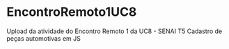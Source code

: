 # EncontroRemoto1UC8
Upload da atividade do Encontro Remoto 1 da UC8 - SENAI T5
Cadastro de peças automotivas  em JS
